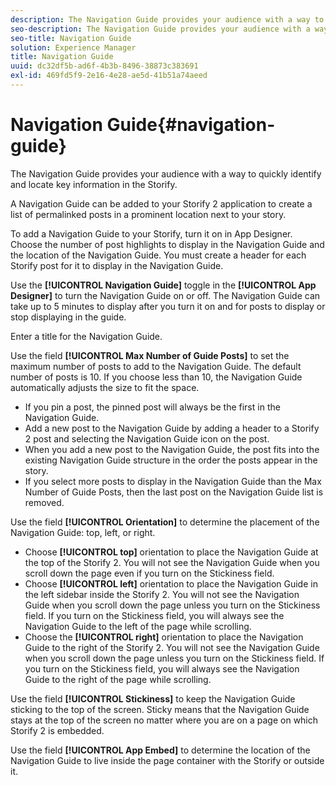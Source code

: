```yaml
---
description: The Navigation Guide provides your audience with a way to quickly identify and locate key information in the Storify.
seo-description: The Navigation Guide provides your audience with a way to quickly identify and locate key information in the Storify.
seo-title: Navigation Guide
solution: Experience Manager
title: Navigation Guide
uuid: dc32df5b-ad6f-4b3b-8496-38873c383691
exl-id: 469fd5f9-2e16-4e28-ae5d-41b51a74aeed
---
```

# Navigation Guide{#navigation-guide}

The Navigation Guide provides your audience with a way to quickly identify and locate key information in the Storify.

A Navigation Guide can be added to your Storify 2 application to create a list of permalinked posts in a prominent location next to your story.

To add a Navigation Guide to your Storify, turn it on in App Designer. Choose the number of post highlights to display in the Navigation Guide and the location of the Navigation Guide. You must create a header for each Storify post for it to display in the Navigation Guide.

Use the **[!UICONTROL Navigation Guide]** toggle in the **[!UICONTROL App Designer]** to turn the Navigation Guide on or off. The Navigation Guide can take up to 5 minutes to display after you turn it on and for posts to display or stop displaying in the guide.

Enter a title for the Navigation Guide.

Use the field **[!UICONTROL Max Number of Guide Posts]** to set the maximum number of posts to add to the Navigation Guide. The default number of posts is 10. If you choose less than 10, the Navigation Guide automatically adjusts the size to fit the space.

* If you pin a post, the pinned post will always be the first in the Navigation Guide.
* Add a new post to the Navigation Guide by adding a header to a Storify 2 post and selecting the Navigation Guide icon on the post.
* When you add a new post to the Navigation Guide, the post fits into the existing Navigation Guide structure in the order the posts appear in the story.
* If you select more posts to display in the Navigation Guide than the Max Number of Guide Posts, then the last post on the Navigation Guide list is removed.

Use the field **[!UICONTROL Orientation]** to determine the placement of the Navigation Guide: top, left, or right.

* Choose **[!UICONTROL top]** orientation to place the Navigation Guide at the top of the Storify 2. You will not see the Navigation Guide when you scroll down the page even if you turn on the Stickiness field.
* Choose **[!UICONTROL left]** orientation to place the Navigation Guide in the left sidebar inside the Storify 2. You will not see the Navigation Guide when you scroll down the page unless you turn on the Stickiness field. If you turn on the Stickiness field, you will always see the Navigation Guide to the left of the page while scrolling.
* Choose the **[!UICONTROL right]** orientation to place the Navigation Guide to the right of the Storify 2. You will not see the Navigation Guide when you scroll down the page unless you turn on the Stickiness field. If you turn on the Stickiness field, you will always see the Navigation Guide to the right of the page while scrolling.

Use the field **[!UICONTROL Stickiness]** to keep the Navigation Guide sticking to the top of the screen. Sticky means that the Navigation Guide stays at the top of the screen no matter where you are on a page on which Storify 2 is embedded.

Use the field **[!UICONTROL App Embed]** to determine the location of the Navigation Guide to live inside the page container with the Storify or outside it.
